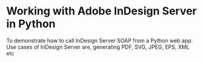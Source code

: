 # Working with Adobe InDesign Server in Python
To demonstrate how to call InDesign Server SOAP from a Python web app. Use cases of InDesign Server are, generating PDF, SVG, JPEG, EPS, XML etc
